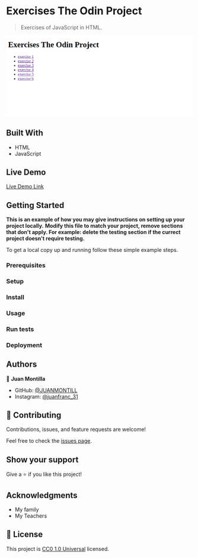 # Exercises The Odin Project

> Exercises of JavaScript in HTML.

![screenshot](/Screenshot_2023-09-07_09-52-08.png)

## Built With

- HTML
- JavaScript

## Live Demo

[Live Demo Link](https://juanmontill.github.io/assignment_odin_project_javascript_juanmontilla/)


## Getting Started

**This is an example of how you may give instructions on setting up your project locally.**
**Modify this file to match your project, remove sections that don't apply. For example: delete the testing section if the currect project doesn't require testing.**


To get a local copy up and running follow these simple example steps.

### Prerequisites

### Setup

### Install

### Usage

### Run tests

### Deployment



## Authors

👤 **Juan Montilla**

- GitHub: [@JUANMONTILL](https://github.com/JUANMONTILL)
- Instagram: [@juanfranc_31](https://instagram.com/juanfranc_31)

## 🤝 Contributing

Contributions, issues, and feature requests are welcome!

Feel free to check the [issues page](https://github.com/JUANMONTILLassignment_odin_project_javascript_juanmontilla/issues).

## Show your support

Give a ⭐️ if you like this project!

## Acknowledgments

- My family
- My Teachers

## 📝 License

This project is [CC0 1.0 Universal](LICENSE) licensed.